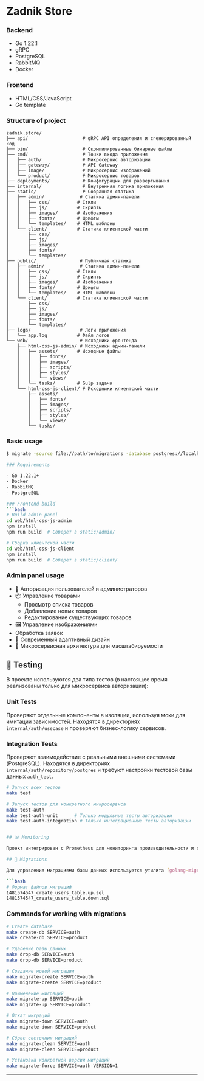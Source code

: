 # Zadnik Store

### Backend

- Go 1.22.1
- gRPC
- PostgreSQL
- RabbitMQ
- Docker

### Frontend

- HTML/CSS/JavaScript
- Go template

### Structure of project

```
zadnik.store/
├── api/                    # gRPC API определения и сгенерированный код
├── bin/                    # Скомпилированные бинарные файлы
├── cmd/                    # Точки входа приложения
│   ├── auth/               # Микросервис авторизации
│   ├── gateway/            # API Gateway
│   ├── image/              # Микросервис изображений
│   └── product/            # Микросервис товаров
├── deployments/            # Конфигурации для развертывания
├── internal/               # Внутренняя логика приложения
├── static/                 # Собранная статика
│   ├── admin/             # Статика админ-панели
│   │   ├── css/          # Стили
│   │   ├── js/           # Скрипты
│   │   ├── images/       # Изображения
│   │   ├── fonts/        # Шрифты
│   │   └── templates/    # HTML шаблоны
│   └── client/           # Статика клиентской части
│       ├── css/
│       ├── js/
│       ├── images/
│       ├── fonts/
│       └── templates/
├── public/                # Публичная статика
│   ├── admin/             # Статика админ-панели
│   │   ├── css/          # Стили
│   │   ├── js/           # Скрипты
│   │   ├── images/       # Изображения
│   │   ├── fonts/        # Шрифты
│   │   └── templates/    # HTML шаблоны
│   └── client/           # Статика клиентской части
│       ├── css/
│       ├── js/
│       ├── images/
│       ├── fonts/
│       └── templates/
├── logs/                  # Логи приложения
│   └── app.log           # Файл логов
└── web/                   # Исходники фронтенда
    ├── html-css-js-admin/ # Исходники админ-панели
    │   ├── assets/       # Исходные файлы
    │   │   ├── fonts/
    │   │   ├── images/
    │   │   ├── scripts/
    │   │   ├── styles/
    │   │   └── views/
    │   └── tasks/        # Gulp задачи
    └── html-css-js-client/ # Исходники клиентской части
        ├── assets/
        │   ├── fonts/
        │   ├── images/
        │   ├── scripts/
        │   ├── styles/
        │   └── views/
        └── tasks/
```

### Basic usage

```bash
$ migrate -source file://path/to/migrations -database postgres://localhost:5432/database up 2

### Requirements

- Go 1.22.1+
- Docker
- RabbitMQ
- PostgreSQL

### Frontend build
```bash
# Build admin panel
cd web/html-css-js-admin
npm install
npm run build  # Соберет в static/admin/

# Сборка клиентской части
cd web/html-css-js-client
npm install
npm run build  # Соберет в static/client/
```

### Admin panel usage
- 👤 Авторизация пользователей и администраторов
- 📦 Управление товарами
  - Просмотр списка товаров
  - Добавление новых товаров
  - Редактирование существующих товаров
- 🖼️ Управление изображениями
- Обработка заявок
- 🎨 Современный адаптивный дизайн
- 🚀 Микросервисная архитектура для масштабируемости

## 🧪 Testing

В проекте используются два типа тестов (в настоящее время реализованы только для микросервиса авторизации):

### Unit Tests
Проверяют отдельные компоненты в изоляции, используя моки для имитации зависимостей.
Находятся в директориях `internal/auth/usecase` и проверяют бизнес-логику сервисов.

### Integration Tests
Проверяют взаимодействие с реальными внешними системами (PostgreSQL).
Находятся в директориях `internal/auth/repository/postgres` и требуют настройки тестовой базы данных `auth_test`.

```bash
# Запуск всех тестов
make test

# Запуск тестов для конкретного микросервиса
make test-auth
make test-auth-unit      # Только модульные тесты авторизации
make test-auth-integration # Только интеграционные тесты авторизации


## 📊 Monitoring

Проект интегрирован с Prometheus для мониторинга производительности и состояния микросервисов.

## 📜 Migrations

Для управления миграциями базы данных используется утилита [golang-migrate](https://github.com/golang-migrate/migrate). Каждая миграция состоит из двух файлов: прямой (up) и обратной (down) миграции.

```bash
# Формат файлов миграций
1481574547_create_users_table.up.sql   
1481574547_create_users_table.down.sql
```

### Commands for working with migrations

```bash
# Create database
make create-db SERVICE=auth    
make create-db SERVICE=product

# Удаление базы данных
make drop-db SERVICE=auth     
make drop-db SERVICE=product 

# Создание новой миграции
make migrate-create SERVICE=auth   
make migrate-create SERVICE=product

# Применение миграций
make migrate-up SERVICE=auth   
make migrate-up SERVICE=product

# Откат миграций
make migrate-down SERVICE=auth   
make migrate-down SERVICE=product

# Сброс состояния миграций
make migrate-clean SERVICE=auth   
make migrate-clean SERVICE=product 

# Установка конкретной версии миграций
make migrate-force SERVICE=auth VERSION=1
```

---
